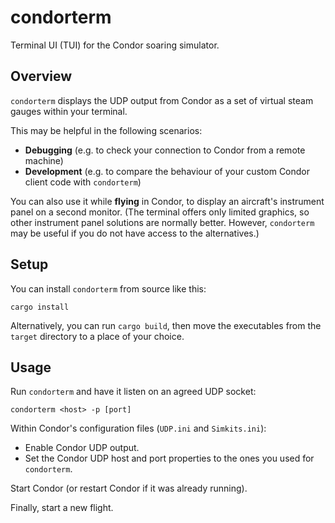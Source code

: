 # condorterm

Terminal UI (TUI) for the Condor soaring simulator.

## Overview

`condorterm` displays the UDP output from Condor as a set of virtual steam gauges within your terminal.

This may be helpful in the following scenarios:

- **Debugging** (e.g. to check your connection to Condor from a remote machine)
- **Development** (e.g. to compare the behaviour of your custom Condor client code with `condorterm`)

You can also use it while **flying** in Condor, to display an aircraft's instrument panel on a second monitor. (The terminal offers only limited graphics, so other instrument panel solutions are normally better. However, `condorterm` may be useful if you do not have access to the alternatives.)

## Setup

You can install `condorterm` from source like this:

```shell
cargo install
```

Alternatively, you can run `cargo build`, then move the executables from the `target` directory to a place of your choice.

## Usage

Run `condorterm` and have it listen on an agreed UDP socket:

```shell
condorterm <host> -p [port]
```

Within Condor's configuration files (`UDP.ini` and `Simkits.ini`):
- Enable Condor UDP output.
- Set the Condor UDP host and port properties to the ones you used for `condorterm`.

Start Condor (or restart Condor if it was already running).

Finally, start a new flight.

